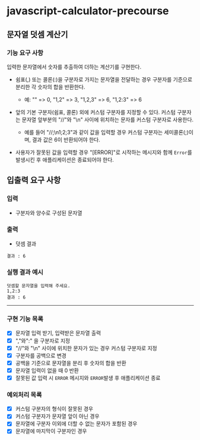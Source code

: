 # javascript-calculator-precourse

## **문자열 덧셈 계산기**

### **기능 요구 사항**

입력한 문자열에서 숫자를 추출하여 더하는 계산기를 구현한다.

- 쉼표(,) 또는 콜론(:)을 구분자로 가지는 문자열을 전달하는 경우 구분자를 기준으로 분리한 각 숫자의 합을 반환한다.
  - 예: "" => 0, "1,2" => 3, "1,2,3" => 6, "1,2:3" => 6

- 앞의 기본 구분자(쉼표, 콜론) 외에 커스텀 구분자를 지정할 수 있다. 커스텀 구분자는 문자열 앞부분의 "//"와 "\n" 사이에 위치하는 문자를 커스텀 구분자로 사용한다.
  - 예를 들어 "//;\n1;2;3"과 같이 값을 입력할 경우 커스텀 구분자는 세미콜론(;)이며, 결과 값은 6이 반환되어야 한다.

- 사용자가 잘못된 값을 입력할 경우 "[ERROR]"로 시작하는 메시지와 함께 `Error`를 발생시킨 후 애플리케이션은 종료되어야 한다.

## **입출력 요구 사항**

### **입력**

- 구분자와 양수로 구성된 문자열

### **출력**

- 덧셈 결과

```
결과 : 6
```

### **실행 결과 예시**

```
덧셈할 문자열을 입력해 주세요.
1,2:3
결과 : 6
```

---

### 구현 기능 목록 

- [x] 문자열 입력 받기, 입력받은 문자열 출력
- [x] ","와":" 을 구분자로 지정
- [x] "//"와 "\n" 사이에 위치한 문자가 있는 경우 커스텀 구분자로 지정
- [x] 구분자를 공백으로 변경
- [x] 공백을 기준으로 문자열을 분리 후 숫자의 합을 반환
- [x] 문자열 입력이 없을 때 0 반환
- [x] 잘못된 값 입력 시 `ERROR` 메시지와 `ERROR`발생 후 애플리케이션 종료 

### 예외처리 목록 

- [x] 커스텀 구분자의 형식이 잘못된 경우
- [x] 커스텀 구분자가 문자열 앞이 아닌 경우
- [x] 문자열에 구분자 이외에 더할 수 없는 문자가 포함된 경우
- [x] 문자열에 마지막이 구분자인 경우
